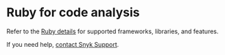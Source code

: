 # Ruby for code analysis

Refer to the [Ruby details](../snyk-language-support-details.md#ruby) for supported frameworks, libraries, and features.

If you need help, [contact Snyk Support](https://support.snyk.io/hc/en-us).
